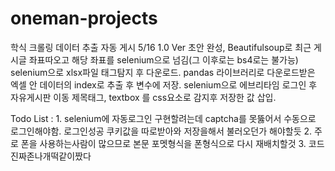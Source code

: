# oneman-projects
학식 크롤링 데이터 추출 자동 게시
5/16 1.0 Ver
초안 완성, Beautifulsoup로 최근 게시글 좌표따오고
해당 좌표를 selenium으로 넘김(그 이후로는 bs4로는 불가능)
selenium으로 xlsx파일 태그탐지 후 다운로드.
pandas 라이브러리로 다운로드받은 엑셀 안 데이터의 index로 추출 후 변수에 저장.
selenium으로 에브리타임 로그인 후 자유게시판 이동
제목태그, textbox 를 css요소로 감지후 저장한 값 삽입.

Todo List : 1. selenium에 자동로그인 구현할려는데 captcha를 못뚫어서 수동으로 로그인해야함.
로그인성공 쿠키값을 따로받아와 저장을해서 불러오던가 해야할듯
2. 주로 폰을 사용하는사람이 많으므로 본문 포멧형식을 폰형식으로 다시 재배치할것
3. 코드진짜존나개떡같이짰다

